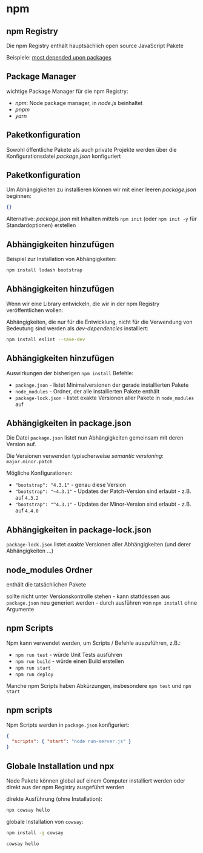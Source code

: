 # npm

## npm Registry

Die npm Registry enthält hauptsächlich open source JavaScript Pakete

Beispiele: [most depended upon packages](https://gist.github.com/anvaka/8e8fa57c7ee1350e3491#file-01-most-dependent-upon-md)

## Package Manager

wichtige Package Manager für die npm Registry:

- _npm_: Node package manager, in _node.js_ beinhaltet
- _pnpm_
- _yarn_

## Paketkonfiguration

Sowohl öffentliche Pakete als auch private Projekte werden über die Konfigurationsdatei _package.json_ konfiguriert

## Paketkonfiguration

Um Abhängigkeiten zu installieren können wir mit einer leeren _package.json_ beginnen:

```json
{}
```

Alternative: _package.json_ mit Inhalten mittels `npm init` (oder `npm init -y` für Standardoptionen) erstellen

## Abhängigkeiten hinzufügen

Beispiel zur Installation von Abhängigkeiten:

```bash
npm install lodash bootstrap
```

## Abhängigkeiten hinzufügen

Wenn wir eine Library entwickeln, die wir in der npm Registry veröffentlichen wollen:

Abhängigkeiten, die nur für die Entwicklung, nicht für die Verwendung von Bedeutung sind werden als _dev-dependencies_ installiert:

```bash
npm install eslint --save-dev
```

## Abhängigkeiten hinzufügen

Auswirkungen der bisherigen `npm install` Befehle:

- `package.json` - listet Minimalversionen der gerade installierten Pakete
- `node_modules` - Ordner, der alle installierten Pakete enthält
- `package-lock.json` - listet exakte Versionen aller Pakete in `node_modules` auf

## Abhängigkeiten in package.json

Die Datei `package.json` listet nun Abhängigkeiten gemeinsam mit deren Version auf.

Die Versionen verwenden typischerweise _semantic versioning_: `major.minor.patch`

Mögliche Konfigurationen:

- `"bootstrap": "4.3.1"` - genau diese Version
- `"bootstrap": "~4.3.1"` - Updates der Patch-Version sind erlaubt - z.B. auf `4.3.2`
- `"bootstrap": "^4.3.1"` - Updates der Minor-Version sind erlaubt - z.B. auf `4.4.0`

## Abhängigkeiten in package-lock.json

`package-lock.json` listet _exakte_ Versionen aller Abhängigkeiten (und derer Abhängigkeiten ...)

## node_modules Ordner

enthält die tatsächlichen Pakete

sollte nicht unter Versionskontrolle stehen - kann stattdessen aus `package.json` neu generiert werden - durch ausführen von `npm install` ohne Argumente

## npm Scripts

Npm kann verwendet werden, um Scripts / Befehle auszuführen, z.B.:

- `npm run test` - würde Unit Tests ausführen
- `npm run build` - würde einen Build erstellen
- `npm run start`
- `npm run deploy`

Manche npm Scripts haben Abkürzungen, insbesondere `npm test` und `npm start`

## npm scripts

Npm Scripts werden in `package.json` konfiguriert:

```json
{
  "scripts": { "start": "node run-server.js" }
}
```

## Globale Installation und npx

Node Pakete können global auf einem Computer installiert werden oder direkt aus der npm Registry ausgeführt werden

direkte Ausführung (ohne Installation):

```bash
npx cowsay hello
```

globale Installation von `cowsay`:

```bash
npm install -g cowsay

cowsay hello
```
